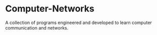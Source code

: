 # Computer-Networks

A collection of programs engineered and developed to learn computer communication and networks.
